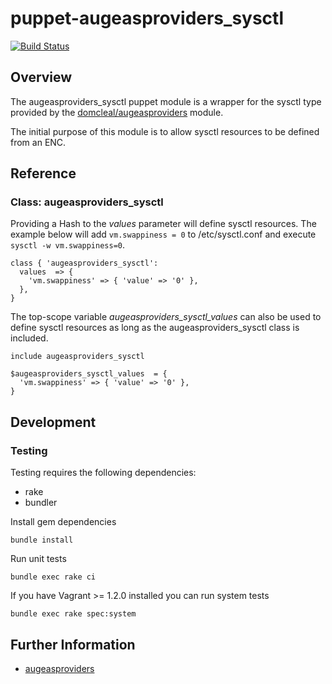 # puppet-augeasproviders_sysctl

[![Build Status](https://travis-ci.org/treydock/puppet-augeasproviders_sysctl.png)](https://travis-ci.org/treydock/puppet-augeasproviders_sysctl)

## Overview

The augeasproviders_sysctl puppet module is a wrapper for the sysctl type provided by the [domcleal/augeasproviders](http://forge.puppetlabs.com/domcleal/augeasproviders) module.

The initial purpose of this module is to allow sysctl resources to be defined from an ENC.

## Reference

### Class: augeasproviders_sysctl

Providing a Hash to the *values* parameter will define sysctl resources.  The example below will add `vm.swappiness = 0` to /etc/sysctl.conf and execute `sysctl -w vm.swappiness=0`.

    class { 'augeasproviders_sysctl':
      values  => {
        'vm.swappiness' => { 'value' => '0' },
      },
    }

The top-scope variable *augeasproviders_sysctl_values* can also be used to define sysctl resources as long as the augeasproviders_sysctl class is included.

    include augeasproviders_sysctl
    
    $augeasproviders_sysctl_values  = {
      'vm.swappiness' => { 'value' => '0' },
    }

## Development

### Testing

Testing requires the following dependencies:

* rake
* bundler

Install gem dependencies

    bundle install

Run unit tests

    bundle exec rake ci

If you have Vagrant >= 1.2.0 installed you can run system tests

    bundle exec rake spec:system

## Further Information

* [augeasproviders](http://augeasproviders.com/)
